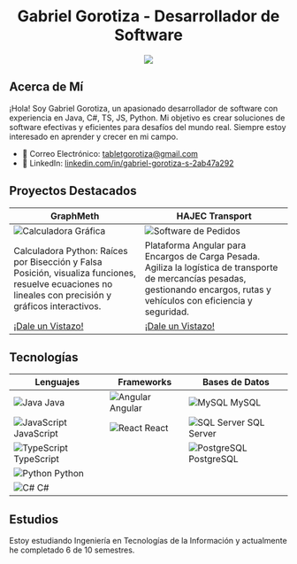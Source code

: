 <div align="center">
  <h1 align="center"> Gabriel Gorotiza - Desarrollador de Software</h1>
  <img src="https://cdn.discordapp.com/attachments/995501479190343731/1163287489239335032/header.jpg?ex=653f06e6&is=652c91e6&hm=444d9a5f64b0bcaa755c91c9c20bed0a30009cb66d4c7edc0f5e6301e908a231&">
</div>

## Acerca de Mí

¡Hola! Soy Gabriel Gorotiza, un apasionado desarrollador de software con experiencia en Java, C#, TS, JS, Python. Mi objetivo es crear soluciones de software efectivas y eficientes para desafíos del mundo real. Siempre estoy interesado en aprender y crecer en mi campo.

- 📧 Correo Electrónico: [tabletgorotiza@gmail.com](mailto:tabletgorotiza@gmail.com)
- 💼 LinkedIn: [linkedin.com/in/gabriel-gorotiza-s-2ab47a292](https://www.linkedin.com/in/gabriel-gorotiza-s-2ab47a292)

## Proyectos Destacados

| GraphMeth                                    | HAJEC Transport                                     |
|----------------------------------------------|----------------------------------------------|
| ![Calculadora Gráfica](enlace-a-imagen-proyecto1.png)| ![Software de Pedidos](enlace-a-imagen-proyecto2.png) |
| Calculadora Python: Raíces por Bisección y Falsa Posición, visualiza funciones, resuelve ecuaciones no lineales con precisión y gráficos interactivos. | Plataforma Angular para Encargos de Carga Pesada. Agiliza la logística de transporte de mercancías pesadas, gestionando encargos, rutas y vehículos con eficiencia y seguridad. |
| [¡Dale un Vistazo!](https://github.com/ggorotiza1/GraphMeth)  | [¡Dale un Vistazo!](https://github.com/ggorotiza1/ProyectoQuinto)|

## Tecnologías

| Lenguajes   | Frameworks | Bases de Datos |
|-------------|------------|----------------|
| ![Java](https://cdn.discordapp.com/attachments/995501479190343731/1163266019146596362/java-logo-24.png?ex=653ef2e7&is=652c7de7&hm=25f455e2fad8d6765c8931d712472b3a556c4c95c3c5396f5bd3ec461be16433&) Java   | ![Angular](https://cdn.discordapp.com/attachments/995501479190343731/1163268628951613480/angular-logo-24.png?ex=653ef555&is=652c8055&hm=8351fd03f18d986b9f7f930403b47fd87f42086ab211a44eb0c853dba890c57a&) Angular | ![MySQL]() MySQL   |
| ![JavaScript](https://cdn.discordapp.com/attachments/995501479190343731/1163266379789647902/javascript-logo-24.png?ex=653ef33d&is=652c7e3d&hm=132f0352b0a97d211652f86ddaa9140657678c0b23720051d3f6ea20c010ec59&) JavaScript | ![React](https://cdn.discordapp.com/attachments/995501479190343731/1163276249502863360/react-logo-24.png?ex=653efc6e&is=652c876e&hm=6e0b5685f3d977d3c920384e701c30f5e4fab26bdeeee18e17a4553bff56db95&) React | ![SQL Server]() SQL Server |
| ![TypeScript](https://cdn.discordapp.com/attachments/995501479190343731/1163268709540954212/typescript-logo-24.png?ex=653ef568&is=652c8068&hm=77dcc045111db1eb081dbf75ae6a49f3244b6947a2d4cff8c181c85dcd8fdc04&) TypeScript |            | ![PostgreSQL](https://cdn.discordapp.com/attachments/995501479190343731/1163276180477182002/postgresql-logo-24.png?ex=653efc5e&is=652c875e&hm=ef3dcd5e9703f1d52947b1373de20c228c406061af0171ab16c96cc6743e0e80&) PostgreSQL |
| ![Python](https://cdn.discordapp.com/attachments/995501479190343731/1163268532772016219/python-logo-24.png?ex=653ef53e&is=652c803e&hm=616bdf634260dd0d1737b5d19eecf3a7df72bc81fdfd175d38de4144ad41fbc9&) Python  |            |                |
| ![C#]() C#      |            |                |

## Estudios

Estoy estudiando Ingeniería en Tecnologías de la Información y actualmente he completado 6 de 10 semestres.

